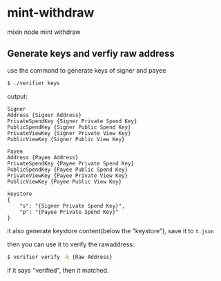 # mint-withdraw
mixin node mint withdraw

## Generate keys and verfiy raw address

use the command to generate keys of signer and payee

```bash
$ ./verifier keys
```

output:

```
Signer
Address {Signer Address}
PrivateSpendKey {Signer Private Spend Key}
PublicSpendKey {Signer Public Spend Key}
PrivateViewKey {Signer Private View Key}
PublicViewKey {Signer Public View Key}

Payee
Address {Payee Address}
PrivateSpendKey {Payee Private Spend Key}
PublicSpendKey {Payee Public Spend Key}
PrivateViewKey {Payee Private View Key}
PublicViewKey {Payee Public View Key}

keystore
{
    "s": "{Signer Private Spend Key}",
    "p": "{Payee Private Spend Key}"
}
```

it also generate keystore content(below the "keystore"), save it to `t.json`

then you can use it to verify the rawaddress:

```bash
$ verifier verify -k {Raw Address}
```

if it says "verified", then it matched.

